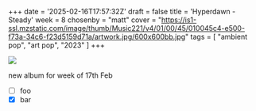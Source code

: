 +++
date = '2025-02-16T17:57:32Z'
draft = false
title = 'Hyperdawn - Steady'
week = 8
chosenby = "matt"
cover = "https://is1-ssl.mzstatic.com/image/thumb/Music221/v4/01/00/45/010045c4-e500-f73a-34c6-f23d5159d71a/artwork.jpg/600x600bb.jpg"
tags = [
    "ambient pop",
    "art pop",
    "2023"
]
+++

![](https://is1-ssl.mzstatic.com/image/thumb/Music221/v4/01/00/45/010045c4-e500-f73a-34c6-f23d5159d71a/artwork.jpg/600x600bb.jpg)

new album for week of 17th Feb

- [ ] foo
- [x] bar
